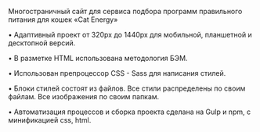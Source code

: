 Многостраничный сайт для сервиса подбора программ правильного питания для кошек «Сat Energy»

• Адаптивный проект от 320px до 1440px для мобильной, планшетной и десктопной версий.

• В разметке HTML использована методология БЭМ.

• Использован препроцессор CSS - Sass для написания стилей.

• Блоки стилей состоят из файлов. Все стили распределены по своим файлам. Все изображения по своим папкам.

• Автоматизация процессов и сборка проекта сделана на Gulp и npm, с минификацией css, html.
